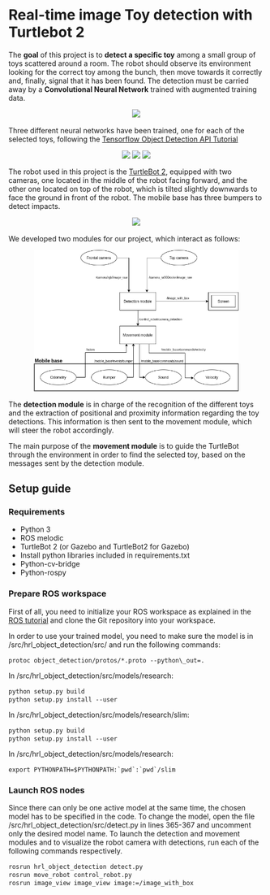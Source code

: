 # Real-time image Toy detection with Turtlebot 2
The **goal** of this project is to **detect a specific toy** among a small group of toys scattered around a room. The robot should observe its environment looking for the correct toy among the bunch, then move towards it correctly and, finally, signal that it has been found. The detection must be carried away by a **Convolutional Neural Network** trained with augmented training data.

<p align="center">
<img src="https://github.com/beapc18/MSC_HumanoidRoboticsLab/blob/master/images/platypus.gif" width="80%">  
</p>

Three different neural networks have been trained, one for each of the selected toys, following the [Tensorflow Object Detection API Tutorial](https://pythonprogramming.net/introduction-use-tensorflow-object-detection-api-tutorial/) 

<p align="center">
<img src="https://github.com/beapc18/MSC_HumanoidRoboticsLab/blob/master/images/toy_platypus.jpg" width="30%">
<img src="https://github.com/beapc18/MSC_HumanoidRoboticsLab/blob/master/images/toy_teddy_monster.jpg" width="30%">
<img src="https://github.com/beapc18/MSC_HumanoidRoboticsLab/blob/master/images/toy_unicorn.jpg" width="30%">
</p>

The robot used in this project is the [TurtleBot 2](https://www.turtlebot.com/turtlebot2/), equipped with two cameras, one located in the middle of the robot facing forward, and the other one located on top of the robot, which is tilted slightly downwards to face the ground in front of the robot. The mobile base has three bumpers to detect impacts.

<p align="center">
<img src="https://github.com/beapc18/MSC_HumanoidRoboticsLab/blob/master/images/frontview_components.png" width="30%">  
</p>

We developed two modules for our project, which interact as follows:
<p align="center">
<img src="https://github.com/beapc18/MSC_HumanoidRoboticsLab/blob/master/images/diagram_with_topics.png" width="80%">
</p>

The **detection module** is in charge of the recognition of the different toys and the extraction of positional and proximity information regarding the toy detections. This information is then sent to the movement module, which will steer the robot accordingly.

The main purpose of the **movement module** is to guide the TurtleBot through the environment in order to find the selected toy, based on the messages sent by the detection module.


## Setup guide

### Requirements
- Python 3
- ROS melodic
- TurtleBot 2 (or Gazebo and TurtleBot2 for Gazebo)
- Install python libraries included in requirements.txt
- Python-cv-bridge
- Python-rospy

### Prepare ROS workspace
First of all, you need to initialize your ROS workspace as explained in the [ROS tutorial](http://wiki.ros.org/ROS/Tutorials/InstallingandConfiguringROSEnvironment) and clone the Git repository into your workspace.

In order to use your trained model, you need to make sure the model is in <ros workspace>/src/hrl_object_detection/src/
and run the following commands:
```
protoc object_detection/protos/*.proto --python\_out=.
```

In <ros workspace>/src/hrl_object_detection/src/models/research:
```
python setup.py build
python setup.py install --user
```

In <ros workspace>/src/hrl_object_detection/src/models/research/slim:
```
python setup.py build
python setup.py install --user
```

In <ros workspace>/src/hrl_object_detection/src/models/research:
  ```
export PYTHONPATH=$PYTHONPATH:`pwd`:`pwd`/slim
```

### Launch ROS nodes
Since there can only be one active model at the same time, the chosen model has to be specified in the code.
To change the model, open the file <ros workspace>/src/hrl_object_detection/src/detect.py in lines 365-367 and
uncomment only the desired model name.
To launch the detection and movement modules and to visualize the robot camera with detections, run each
of the following commands respectively.
```
rosrun hrl_object_detection detect.py
rosrun move_robot control_robot.py
rosrun image_view image_view image:=/image_with_box
```
